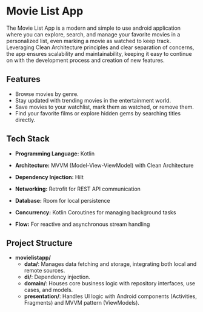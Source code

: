 # Movie List App

The Movie List App is a modern and simple to use android application where you can explore, search, and manage your favorite movies in a personalized list, even marking a movie as watched to keep track. Leveraging Clean Architecture principles and clear separation of concerns, the app ensures scalability and maintainability, keeping it easy to continue on with the development process and creation of new features.


## Features

- Browse movies by genre.
- Stay updated with trending movies in the entertainment world.
- Save movies to your watchlist, mark them as watched, or remove them.
- Find your favorite films or explore hidden gems by searching titles directly.


## Tech Stack

- **Programming Language:** Kotlin

- **Architecture:** MVVM (Model-View-ViewModel) with Clean Architecture

- **Dependency Injection:** Hilt

- **Networking:** Retrofit for REST API communication

- **Database:** Room for local persistence

- **Concurrency:** Kotlin Coroutines for managing background tasks

- **Flow:** For reactive and asynchronous stream handling


## Project Structure

- **movielistapp/**
    - **data/**: Manages data fetching and storage, integrating both local and remote sources.
    - **di/**: Dependency injection.
    - **domain/**: Houses core business logic with repository interfaces, use cases, and models.
    - **presentation/**: Handles UI logic with Android components (Activities, Fragments) and MVVM pattern (ViewModels).